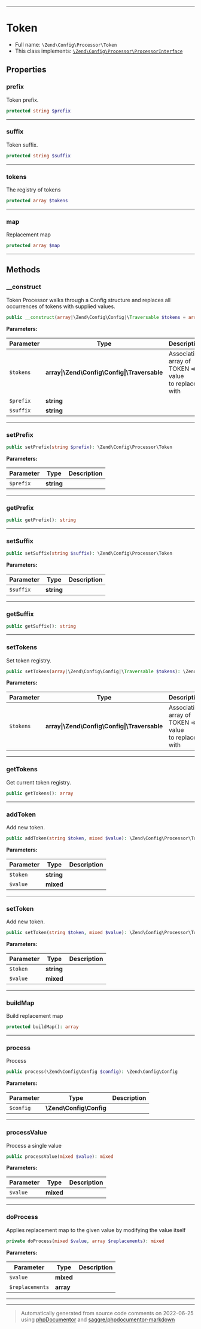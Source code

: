 ***

# Token





* Full name: `\Zend\Config\Processor\Token`
* This class implements:
[`\Zend\Config\Processor\ProcessorInterface`](./ProcessorInterface.md)



## Properties


### prefix

Token prefix.

```php
protected string $prefix
```






***

### suffix

Token suffix.

```php
protected string $suffix
```






***

### tokens

The registry of tokens

```php
protected array $tokens
```






***

### map

Replacement map

```php
protected array $map
```






***

## Methods


### __construct

Token Processor walks through a Config structure and replaces all
occurrences of tokens with supplied values.

```php
public __construct(array|\Zend\Config\Config|\Traversable $tokens = array(), string $prefix = &#039;&#039;, string $suffix = &#039;&#039;): \Zend\Config\Processor\Token
```








**Parameters:**

| Parameter | Type | Description |
|-----------|------|-------------|
| `$tokens` | **array&#124;\Zend\Config\Config&#124;\Traversable** | Associative array of TOKEN =&gt; value<br />to replace it with |
| `$prefix` | **string** |  |
| `$suffix` | **string** |  |




***

### setPrefix



```php
public setPrefix(string $prefix): \Zend\Config\Processor\Token
```








**Parameters:**

| Parameter | Type | Description |
|-----------|------|-------------|
| `$prefix` | **string** |  |




***

### getPrefix



```php
public getPrefix(): string
```











***

### setSuffix



```php
public setSuffix(string $suffix): \Zend\Config\Processor\Token
```








**Parameters:**

| Parameter | Type | Description |
|-----------|------|-------------|
| `$suffix` | **string** |  |




***

### getSuffix



```php
public getSuffix(): string
```











***

### setTokens

Set token registry.

```php
public setTokens(array|\Zend\Config\Config|\Traversable $tokens): \Zend\Config\Processor\Token
```








**Parameters:**

| Parameter | Type | Description |
|-----------|------|-------------|
| `$tokens` | **array&#124;\Zend\Config\Config&#124;\Traversable** | Associative array of TOKEN =&gt; value<br />to replace it with |




***

### getTokens

Get current token registry.

```php
public getTokens(): array
```











***

### addToken

Add new token.

```php
public addToken(string $token, mixed $value): \Zend\Config\Processor\Token
```








**Parameters:**

| Parameter | Type | Description |
|-----------|------|-------------|
| `$token` | **string** |  |
| `$value` | **mixed** |  |




***

### setToken

Add new token.

```php
public setToken(string $token, mixed $value): \Zend\Config\Processor\Token
```








**Parameters:**

| Parameter | Type | Description |
|-----------|------|-------------|
| `$token` | **string** |  |
| `$value` | **mixed** |  |




***

### buildMap

Build replacement map

```php
protected buildMap(): array
```











***

### process

Process

```php
public process(\Zend\Config\Config $config): \Zend\Config\Config
```








**Parameters:**

| Parameter | Type | Description |
|-----------|------|-------------|
| `$config` | **\Zend\Config\Config** |  |




***

### processValue

Process a single value

```php
public processValue(mixed $value): mixed
```








**Parameters:**

| Parameter | Type | Description |
|-----------|------|-------------|
| `$value` | **mixed** |  |




***

### doProcess

Applies replacement map to the given value by modifying the value itself

```php
private doProcess(mixed $value, array $replacements): mixed
```








**Parameters:**

| Parameter | Type | Description |
|-----------|------|-------------|
| `$value` | **mixed** |  |
| `$replacements` | **array** |  |




***


***
> Automatically generated from source code comments on 2022-06-25 using [phpDocumentor](http://www.phpdoc.org/) and [saggre/phpdocumentor-markdown](https://github.com/Saggre/phpDocumentor-markdown)
